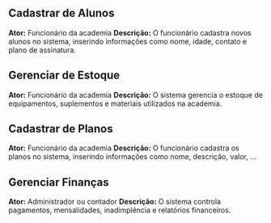 ## Cadastrar de Alunos

**Ator:** Funcionário da academia
**Descrição:** O funcionário cadastra novos alunos no sistema, inserindo informações como nome, idade, contato e plano de assinatura.

## Gerenciar de Estoque

**Ator:** Funcionário da academia
**Descrição:** O sistema gerencia o estoque de equipamentos, suplementos e materiais utilizados na academia.

## Cadastrar de Planos

**Ator:** Funcionário da academia
**Descrição:** O funcionário cadastra os planos no sistema, inserindo informações como nome, descrição, valor, ...

## Gerenciar Finanças

**Ator:** Administrador ou contador
**Descrição:** O sistema controla pagamentos, mensalidades, inadimplência e relatórios financeiros.

